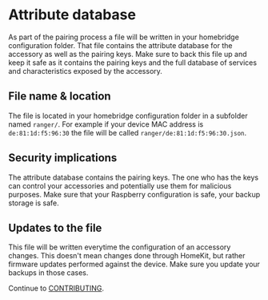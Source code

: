 # Attribute database

As part of the pairing process a file will be written in your homebridge configuration folder. That file contains the attribute database for the accessory as well as the pairing keys. Make sure to back this file up and keep it safe as it contains the pairing keys and the full database of services and characteristics exposed by the accessory.

## File name & location

The file is located in your homebridge configuration folder in a subfolder named ```ranger/```. For example if your device MAC address is ```de:81:1d:f5:96:30``` the file will be called ```ranger/de:81:1d:f5:96:30.json```.

## Security implications

The attribute database contains the pairing keys. The one who has the keys can control your accessories and potentially
use them for malicious purposes. Make sure that your Raspberry configuration is safe, your backup storage is safe.

## Updates to the file

This file will be written everytime the configuration of an accessory changes. This doesn't mean changes done through HomeKit, but rather firmware updates performed against the device. Make sure you update your backups in those cases.

Continue to [CONTRIBUTING](../CONTRIBUTING.md).